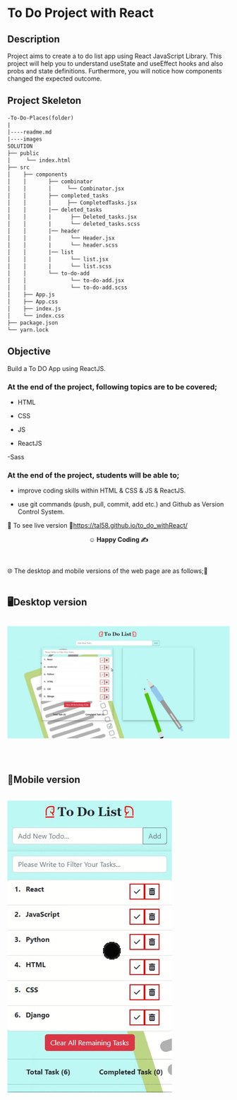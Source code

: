 # To Do Project with React

## Description

Project aims to create a to do list app using React JavaScript Library. This project will help you to understand useState and useEffect hooks and also probs and state definitions. Furthermore, you will notice how components changed the expected outcome. 

## Project Skeleton

```
-To-Do-Places(folder)
|
|----readme.md       
|----images       
SOLUTION
├── public
│     └── index.html
├── src
│    ├── components
│    │       ├── combinator
│    │       │     └── Combinator.jsx
│    │       ├── completed_tasks
│    │       │     ├── CompletedTasks.jsx
│    │       |── deleted_tasks
│    │       |      ├── Deleted_tasks.jsx
│    │       |      └── deleted_tasks.scss
│    │       |── header
│    │       |      └── Header.jsx
│    │       |      └── header.scss
│    │       |── list
│    │       |      └── list.jsx
│    │       |      └── list.scss
│    │       └── to-do-add
│    │              └── to-do-add.jsx
│    │              └── to-do-add.scss
│    ├── App.js
│    ├── App.css
│    ├── index.js
│    └── index.css
├── package.json
└── yarn.lock
```


## Objective

Build a To DO App using ReactJS.

### At the end of the project, following topics are to be covered;

- HTML

- CSS

- JS

- ReactJS

-Sass

### At the end of the project, students will be able to;

- improve coding skills within HTML & CSS & JS & ReactJS.

- use git commands (push, pull, commit, add etc.) and Github as Version Control System.

🔗 To see live version 🎯https://tal58.github.io/to_do_withReact/


**<p align="center">&#9786; Happy Coding &#9997;</p>**

<br><br>
🌐 The desktop and mobile versions of the web page are as follows;🧭
<br><br>

## 🖥️Desktop version
<br>
<img src="./images/desktop.gif" align="left" alt="desktop_version">
<br>
<br>
<br>
<br>
<br>
<br>
<br>
<br>
<br>
<br><br><br><br><br><br><br><br><br>


## 📱Mobile version
<br>
<img src="./images/mobile.gif" align="left" alt="desktop_version">
<br>
<br>
<br>
<br>
<br>
<br>
<br>
<br>
<br>
<br><br><br><br><br><br><br><br><br>
